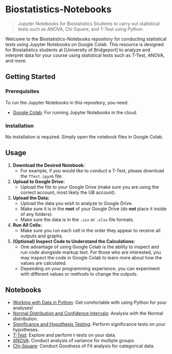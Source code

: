 # Biostatistics-Notebooks
> Jupyter Notebooks for Biostatistics Students to carry out statistical tests such as ANOVA, Chi Square, and T-Test using Python.

Welcome to the Biostatistics-Notebooks repository for conducting statistical tests using Jupyter Notebooks on Google Colab. This resource is designed for Biostatistics students at [University of Bridgeport] to analyze and interpret data for your course using statistical tests such as T-Test, ANOVA, and more.

## Getting Started

### Prerequisites

To run the Jupyter Notebooks in this repository, you need:

- [Google Colab](https://colab.research.google.com/): For running Jupyter Notebooks in the cloud.

### Installation

No installation is required. Simply open the notebook files in Google Colab.

## Usage

1. **Download the Desired Notebook:**
   - For example, if you would like to conduct a T-Test, please download the `TTest.ipynb` file.
3. **Upload to Google Drive:**
   - Upload the file to your Google Drive (make sure you are using the correct account, most likely the UB account).
4. **Upload the Data:**
   - Upload the data you wish to analyze to Google Drive.
   - Make sure it is in the **root** of your Google Drive (do **not** place it inside of any folders).
   - Make sure the data is in the `.csv` or `.xlsx` file formats.
5. **Run All Cells:**
   - Make sure you run each cell in the order they appear to receive all outputs and graphs.
6. **(Optional) Inspect Code to Understand the Calculations:**
   - One advantage of using Google Colab is the ability to inspect and run code alongside markup text. For those who are interested, you may inspect the code in Google Colab to learn more about how the values are calculated.
   - Depending on your programming experience, you can experiment with different values or methods to change the outputs.

## Notebooks

- [Working with Data in Python](Working_with_data_in_Python,_Confidence_Intervals_and_Dispersion.ipynb): Get comfortable with using Python for your analyses!
- [Normal Distribution and Confidence Intervals](./Normal_Distribution_and_Confidence_Intervals.ipynb): Analysis with the Normal distribution.
- [Significance and Hypothesis Testing](./Significance_and_Hypothesis_Testing.ipynb): Perform significance tests on your hypotheses.
- [T-Test](./TTest.ipynb): Explore and perform t-tests on your data.
- [ANOVA](./ANOVA.ipynb): Conduct analysis of variance for multiple groups.
- [Chi-Square](./Chi_Square.ipynb): Conduct Goodness of Fit analysis for categorical data.
